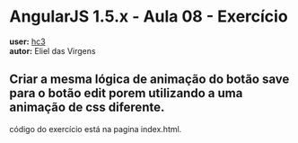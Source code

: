 # AngularJS 1.5.x - Aula 08 - Exercício  
**user:** [hc3](https://github.com/hc3)  
**autor:** Eliel das Virgens

## Criar a mesma lógica de animação do botão save para o botão edit porem utilizando a uma animação de css diferente.

código do exercício está na pagina index.html.
